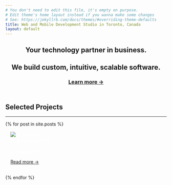 ```yaml
---
# You don't need to edit this file, it's empty on purpose.
# Edit theme's home layout instead if you wanna make some changes
# See: https://jekyllrb.com/docs/themes/#overriding-theme-defaults
title: Web and Mobile Development Studio in Toronto, Canada
layout: default
---
```


<article>
  <header class="hero animated fadeInUp">
    <div class="mdc-layout-grid">
      <div class="mdc-layout-grid__cell mdc-layout-grid__cell--span-2 mdc-layout-grid__cell--span-0-phone">
      </div>
      <div class="mdc-layout-grid__cell mdc-layout-grid__cell--span-8 mdc-layout-grid__cell--span-4-phone">
        <h1 class="mdc-typography--display4">Your technology partner in business.</h1>
        <h2>We build custom, intuitive, scalable software.</h2>
        <h3><a href="{{ site.baseurl }}{% link about.md %}" aria-label="About">Learn more →</a></h3>
      </div>
    </div>
  </header>
  <section class="animated fadeInUp">
    <div class="mdc-layout-grid">
      <div class="mdc-layout-grid__cell mdc-layout-grid__cell--span-2 mdc-layout-grid__cell--span-0-phone">
      </div>
      <div class="mdc-layout-grid__cell mdc-layout-grid__cell--span-8 mdc-layout-grid__cell--span-4-phone">
        <h2 style="margin-top: 0;">Selected Projects</h2>
        <hr />
        {% for post in site.posts %}
          <div class="mdc-card" style="margin-bottom: 16px; padding: 16px; color: white; background-color: {{ post.color }};">
            <div class="mdc-layout-grid" style="--mdc-layout-grid-margin: 0;">
              <div class="mdc-layout-grid__cell mdc-layout-grid__cell--span-5 mdc-layout-grid__cell--span-4-phone">
                <img alt="{{ post.client }}" src="{{ site.url }}/assets/img/{{ post.logo }}" />
              </div>
              <div class="mdc-layout-grid__cell mdc-layout-grid__cell--span-7 mdc-layout-grid__cell--span-4-phone">
                <h3 style="margin-top: 0;">{{ post.client }}</h3>
                <p>{{ post.summary }}</p>
                <span><a href="{{ post.url }}">Read more →</a></span>
              </div>
            </div>
          </div>
        {% endfor %}
      </div>
      <div class="mdc-layout-grid__cell mdc-layout-grid__cell--span-2 mdc-layout-grid__cell--span-0-phone">
      </div>
    </div>
  </section>
</article>